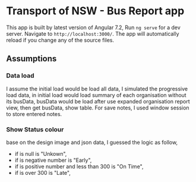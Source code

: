 # Transport of NSW - Bus Report app
This app is built by latest version of Angular 7.2,
Run `ng serve` for a dev server. Navigate to `http://localhost:3000/`. The app will automatically reload if you change any of the source files.

## Assumptions
### Data load
I assume the initial load would be load all data, I simulated the progressive load data,
in initial load would load summary of each organisation without its busData,
busData would be load after use expanded organisation report view, then get busData, show table. 
For save notes, I used window session to store entered notes.

### Show Status colour
base on the design image and json data, I guessed the logic as follow, 

- if is null is "Unkown", 
- if is negative number is "Early", 
- if is positive number and less than 300 is "On Time", 
- if is over 300 is "Late",
